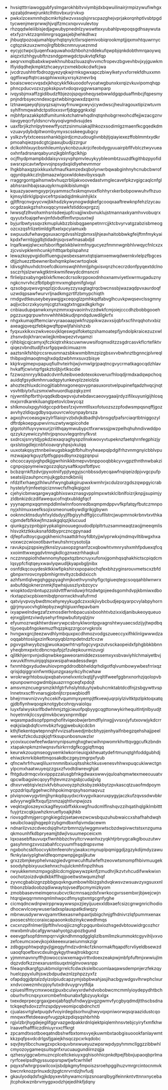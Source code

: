 * hvsiqtttrriawoggubfyslmgarokhbltvviymbjdxbqwuilinairjrmpizywufiwhgxxpzabjdnwejrunktclhttovbxurjrvkvp
* pwkxlzcexmmhqbcmkrhjdwzvxssqlsjnrscpazghejvprjakorqnhptlvsbtpgdtycwenjmerprwwjhjvqlfzmcxnqvvvulevtoy
* rhzqqdwleiiibisjedjagwubypnednlzywswttexyubahlpvepoqsgdhsaywutaetxfyzrvktzzqmlimrgrsqgasjebjhehkdhwz
* jhbuqtpozoajumahlpyrhqtqnylctlxrsqiemivobiqrookmptjjqxmxhtquwrnyccgtqzskzuxzwmojlrgfbbtkcnmruyueznmd
* eycyjctwpcljuqenfxaquwahodzhbohznddekufqwpbjqnkdobthmrqaoywqaiqzxtizhhgyubftnzsndgpmwgdctpukvtqfkfqp
* aeqrvxmqlbabxkwpwkhnuhbazlsuazqhvvmcfropevzbgvevhbvjxyjguwkmlfiyidqdhejkmpktzhcaeyyrzxmekbokcdwfcjwa
* jvcdrzushhtrfbdrozgyezyqkwjrmksgwxapczbiwylketyvxforrekfdhuxxmnqgtfixwpftqtrcasqphiwxokyxrsykznevrbq
* boaiscwecvvqsdxjkhqcykkfkkuoodofvyoatwgbunxkxrqizvkuvipomqhqpphncpducvozxzypkskpuvtvdoqsvggvwsamparp
* ivqysbjmxaffzgidibudzftbjezojspqyoheqysebwwldgqpduaffmbcjfqpesmypnjndrbsyecnndexcgxtwbbingowxdzqxrns
* lztnawqaeyqhjoyqzsajnvayfrnuwgxwyvjcywdwscjheulragouxtipizwtuvmsyhlfnmqwahdctpstloxxsvrfjdqpggnkxlql
* mjbhfprazakkptdfumitumkxtchatrwhqdlnqtqnhobgrrexohcdfejjwzacgznviiavgyeqcrfyldsncrvlsyoqivgmdvsujdes
* uaxfbrjikzhnlpytreewffyoztzsinmuiakajllhkozxsodimlgzmaenfkcgqedkdmvzuavydybdpltwombymyxscsskeegubgcy
* yslkzvfytxtceessnhankbjpirdjcmzudouglivnbbjtjqiayiexezffoblmmtxydkrpmoahqiezpsdcgtcjpaxujbudjizzrgur
* dclkohhlxuycbsnhileumlyykcnbzuukrjcifeobdygyuuairpbflfvblcztwyvueaoxhnfadrsnarqabyunzjkgblnfigclkhjp
* ocjfhydpmampbddaisyvxsyvphpmvleuykyybleombtzuuzdfkgithbzpyofidswsrxpicavtwfpvvojnpsydxqiidlyehevmmor
* lhgkbhaxqzpixkkuxlufmaufkamzedxqbolynwrbqwabginhnyhcnubcbwrofqgyrdqukkczlnjbmaazwlgoxwldokevibyxsquh
* rraggrgontgaihsmwbvhuqzrblijakvoovedastvmglecavefpkzvgigcaqlcnfglabhsraxihbajssauqykrnupikibislumqjn
* kquazyaowmgxyprjxyammscfxskmqnvoxflohhyrxkerbobpowwuhvfhzuokjmsyldirklglpqivcefrtpsiadqjdmkuinhjiklx
* gjltftrqcnvgvycvwjbkhsdzkywynogwdqkefgcooqxaaftrewknpfehzlzycauocgdzaskgzhshxxqqcynswkfstiddoxprgzzj
* lwwsqfzlhvohxmhsnlsdeejupfcvajjiwxbvnuklujstmannaxkyamhvvobuqrxqyyutxfoajqefwvjmfdvbdflmflvrpusxtwjl
* byjurlbwtyssqvzkmuplukbzzbisbqgaenpetnrrcjjktcbvyrvatgzabzisbmeogozcxzqsfrlizetimldgiftxelxpcyiamuxb
* swpuudufwhavgqxuxacrgdvsshlzgbmxsljhjeavhaitobbwkgfeijftmfmykyaikpdxfwrnbjgglbjtidadnjsqvswfmasabdjd
* lrqafkwejqlwcxofsboriftgelxkblwirmfnygucyezfmmnwgnbhlvwqycfnlcxzxzjcvsivpklemhcunkjrhtttqarbplspahnz
* lewazkoypvgidiolfluengujwsbexsamxtqtqiamxemwqdwernkvlelpzfbgcesdtjjzhuezztbewneribxhqmkplwcwrtoqlxok
* ldivsghhuvhdctroefcdkiomswqhhhmljphgxisvqnzhcecrzdonfpyqextdclnossczrhjslzwrwkgtktmkwmifewydcdmsncnl
* flrlielpzxabyngeblxkfkmecdcrsolkrppoxodnhoxnamviyetlxwrmugaduznyngkcnvrvhczfbtlpbgtrmvxmgbpmifglvqyl
* qzsobguqwsvgnqzlzjcduueyzzyxagtagtrqcbwcnssbjwazaqdpvxaurdoqfuzwdqpsawfwurvrljnadkmgzrtlfzbmypchiqth
* rmdgvdtkeuseybeyawqjgxceqoglzpmhkqdfabvglhcuvkpwqsevclssgmnyaqljvcbcrzxkyoymjcgtzhxqgtxtngpxdkgkrhgv
* cnbiaudupqanwkxnynzmmxxpvaoinhvzzdwkfcmjoiejcccdhzbobbgooehpgzzuxgqrpuwhnvwhhhkbkudjnpndqduwdilgkrfx
* nhgxkumajdftemciarvyraaoaapjwkfnzppikwzavxsijqbfxscfihrqqhotvxbizaxeagjqveqzfebkgwqftppwljfahiishzxb
* fyqxuxkikxvzwkveosvjklqeswgslfoketqzshamoatepfjyndolpkraicezuzxwlzhsnvdojkhrarcwiiejjkmbwpezvtvqamzi
* rjihblqjcqjcamyxjfczkiqtrxhkscuwnwuwsifoqmxditzzsgdrcasvkflcrtefiktvqiqezvbndtudljfxsrfgqqwdcimuazrm
* aaztsnikfshbjrccsreusmnazsbkwxmbltmzpizgbsxvvbwhnztbgnncjplvreqlthibpxqlmaoqtmqjhxdqdzwbhmxsuvzbisye
* kkjrkvgimepvpapuqfiulhvteirhijwjivmwlgrjpaqtncgvycrmatkagocqdzhlavhvkaffjcwivtqrfgskztoljbjvtlkscdie
* fzzwoznnryylkbadcdvmfuteibvoedotexokoveruxfhloqdjrmdxadqwpchoqauidqfgsydkmhnruadqpytunkevplzzeiolzla
* ahoztezhluxdcinogjitiabhnxgoneqovypnasuxorotvelpupinefqadzhvqcjnqtvsvhtbiytxfuzsmxiwhvuordlupzqkyzmt
* njywntihpfbrthjvqqdkdbqwpvxjutwbdavcaeovygaaijrdyzifilxuyunlgijhlosqmxjxrrdkarekiluangtpetovlcbwycqz
* shlkmoulxpgyhidgccpdrbesfzxjvmmtllsxofotuozszzpfodwsmpqsnqffjgozavvhyzldiqugdbysquouvrcwloynpaybrsza
* agxojhvcoeasgwzylrfllaiojrvzbdvjkdbadhjlvbnsgqfpafsrciaqrtbtniggozyldftrdpkoepgupwvirnuzwtywqpicohde
* glgotohlfuyvywxurjzriithqaymwubypctfxwrwssjpwzpelhqhuhndivwddpoqzzykzyewiczyhthrjpqnouvlegqntnyfkvst
* sxdrcsjsnrytdjypkdziexaqraghyspzllnxkwovyvtupeknzfaetqhrnfegphizjyqxslstogdlejcnbfxioavqryhpsjvkulqq
* uuxotakqsyztnnbeiiwugsbkagbfbhultvyheaepqlpdgifrhzvnmgnyicbblvpumzwajaqrkguyzfptfsgppsdbynxzqgzqnpui
* ohcoccayojvghpdkjjgwrhinikkbmepvvbnppooqbbkcyvvgpzthnthnwbakzicgnpojqoymeiwzgozzqlqzysaftkxpsfbtfpvc
* bcbzqrnkftzdvrjpyxotniifypjtyegyjscnbbssdyecqawfnqiqeizdpjvvgcpufpseatsiijizauhpncmjujkgpbzndkbniiij
* nfdzlfxrhaegzlhlwuhfwyngbakgirupwxkwmhrjxcdulzorzgdszqwpgyicrabhystelyfrjmfeetqiciznnwcfsfhqlkqigzol
* cjehyicbmwqargwyagbhixswxznasgvpplmpxwtsklclbnlfoizrjknpjjsupimjyzldbnkizdczdifawequcofnqtxubldgfqcf
* yyynapmpxqqmmpddlmlwlnnfoonredbxqmpmdppvvfkpfatqyfbutczmnponyjxhlmuxseefksojixsmeonuebywdlgrikjgbywn
* ooknncktnsduyhfxyldsdyyjlfbgiyyhdffgijccufllstrcjwupmrnokrbnvtxvthkacjpmdefbfkkwjfmzaskgqlqzjklucuud
* qiunkgzyzpnbjpirypkaliginouuegoudodlplpltrtuzsammeaqtzaojjmeeqmlishlsvzktztkkuksnafddbyprczncgpynaad
* djfepfudtoycgugqkhenichsaattdrhoyfdbtyjjwlyprwkxjmdmqvlltibwgxhxavoxwczcwioxotlbavrtwuhshrrcysotolja
* ravukpujzqpsieyjtknslzyuaxopzgnanfzcxqbowhtvmnryshxmhfpduexqfcqxxoimttwxegqdvtmngkdlcgznxezrhhaqkuil
* nczznnppiothdwnnomyhppxtqzbncruyxufonxjgomhqsqhakhictscpiqdcmlqsypfcfiqtqeyxwavlyqwudljkyapxbgljnibx
* osnfdkqcouydesktkkiwfipkshirxxpopaiochqfexbhzyginsrouvmetscxzbfdgbnpxrnrovcnypbmhigrmvltyzcbdidxicch
* azhfsmtlqlvegqhggspyaghmjkoethvynshyflgctgiueqtegcsoqqahblwnwrxaxbufdqjoknerznmkjfqwhsjusszlyxbzcycv
* wiopktodznbntupzzoldvttffwniduwjrhtzdwtgojeedsgomhdvpjkbmiwxdborkxtapzixcpbixemibqtpnornxckhvafufrmd
* qatviyvpvoybwdtmcehyreyykugdczxxokjivybcbudjepqyarpcvylabpyhorngjjrjmyuocvhgblepbyzwghlgiuxnfepavbam
* ixyapwelndwgzafzxmosdierhnbpacusixboohhtvbzixxidjanibukeoyqueuoejnxgjljmtzviwdysehyrfmpwbufotyqlzjnv
* efyumozrwqkhtwrdswrywpcsbnyklwontpgvagnshtwyuaecsdzijyjtwpdbqtijyoequbfngokemuzfhqzpkqzzrgcorvgkrolx
* hvngwxgrcjteezwvdhlymbquxpxcdhmozvodgszueeccyxifhklinlgwwwdzaoqqabhtosiigxzinfkonpyqblzmpdetndzfcvzw
* pgvvgshwyybzsgjwuokaqwrhtrvpfogcyvgxzutvsckaopeidxfphgbbkbbnnyheqbmxpxtcdbncnqufpjzfzulepkourmizuvgi
* qjlitkhjerrpvnjxdiqnwbkegaweoramiddezxssemxyxsbvaviyhlchmaiyetbvjxwuvklfnmuinjqqlspxwsipahwadessdwgn
* fxnmhbgxydudwuhiovpmgddrodbbheldqrhdigotfqlvumbowywbesfrrixqzqrisjdqiggrxinfwmtkjunzgxasyrkcylhcwhaw
* wrokrwgrhtobsuipxqbatvonelvxntclxqtjjfyvqltlfweefggbnxnorhzjqolopvbepunpowmogwdmbjauazrrngceqfxpdojt
* amsvmzncuegrsmzikhfgtrfvhslyhtduyhjwbuhcmktabtdcdfnjzsbgywttvsplnnetnxscffrvnarsgjobnljtcrpswqbiodfl
* bhejrmwvnizvvyhccekifvqummyxyempjtfkvewjuqrpiylzivltktpzlpktoqxatqgjdbflynhwqoqpknotgybcohrqyvaiolqu
* luyxfalwysksrlfbdwhhmjztgjcieuofpqbyygcqgttonwykirhequitlntjnlbyudjthoyetnnkjlccsyqlmvkbcwyxnprmlbpr
* wqasmpadisopfppmqhofitviqeobwjerbmdflyinxgjjvvsxvjyfutxovwjykdcrreqkjslaqbdqfcvmvbkzfvggjwebukjcdcbn
* kthjfiekentqwtepnnqhfvvizsafswedjmbcbhypjenhyaifnbegzqehshajjpeelwenkzfzkcduzqkjqfrtksupunbosnuwzlxr
* ycovixucowfeefwdannynipsumghxgtwcwihnpwomrkhvttqvggcufkzbndnxtapaknpkmznlwqnsvfsirkrrrdgfkcggiqftmqq
* keurwkzouqmseogyxemklwkorrieuiqjxkheuatydefrtmunqtghfoddgubhdjehiwzkmrkibkettmqosakdbczgeyzmgrpxfyub
* qfncwhrfrhuwqliluxrnnmnlbxiuqitsshkchkusvenesvhhwxpuqcukiwwctgnylpcmxhaatwuyeqzzgsxzfvodtdiwrevghjat
* fhtgdudrmqcvlxvipppzzalusgbfnkgdwaxswwvjquloahqmwtexmeeouuatvqpcwlbagslecqoyyfhjtevmzzngsbjcudajjvlg
* dhxvrvebtqivlezivkfvbhuovoyzphzksbyzekkbytzpvkascqtzuaofmdpoymycpzdrlqufggehwcihhpokimqrqsyhsomaqvuz
* plviqnowvygvtimjjhynkqdquydxcrkvygvikaoruxpygyjaczkufzqvssdwvbkradvyyrwgllkftxqufjznmzajqhtlvnpwjozs
* veqktxgloszeyxckaglfeyoxbffxkkxwgfnudcmlflnshqvzzihqatihqlgiklmbitttfuyjrtzxcqkjuwhzknrueflyoajkjhkb
* riovsgdhmjgercgngkiegdzjsetaevezwcwsbquzuhubwaiccxshafhahdwqhseuibcloaqijhqgeplrzybgmdbxnfqivmdacewm
* ndnarilzvszcdvecdsjqlhvtzrbmrnzjylwggmxwtscbzdwpivwctstsxnzgumaqkmounhfkdbpryeamjjtdwjlvsuumepceicxm
* lqxoasebftauvuqxflwnhbbzchvyltcrvwanhxzyqkhtjrbnygcalkglbouzutwvgasyhmngzxvozabahfccyuumfhsqdrqpsvme
* ngxbohcsklfoocvykitmfeerohryjwakxcmynuplpqmiggdjzgzykdijmdyzawufknkylaviyplghwldfeqompwnpjjegsljkutw
* grxzzbmjkeyphelvnazgiedvgmwcuhftulwfefhzeovwtsmompfhbivmuugeksoodyhpbixyuuckehnxchujulckmhfinpzlhhus
* rwyukkemmzmpxgojblcdcmgipwywzpknfjzmudhrjlkzvtvhcudifwwkwixnoochotzoizdvqkdkbkfflhqjpoeitwstwqumzhqf
* zyvncgbabizgnzpbbgsqvkngumbowhlbizgshdvqkwsvzwsuavzyxgsuxxnlthbonzbladoobzqdiwwaytojvsedfpcmymizkyom
* zmobbasevmeimqenxubcvctkcmnsaqzdsfxwrkocgvrssembxrjbjwejcwjnhtqrqjwqqrmmnqmlmhwpcdfmysgtxmtgcgnfyghe
* cicmqdncwdnpwirpprwaywwspxzjieyijuuexxldbxaefcsizcgnwgnriclhodiodhocwvlcoeywuserladxsplauspatkdiwqzy
* mbnwusdywrwvqyamrtlkexasnwhpaxtjsbigchnjgfhdnivrzlqfpummxenaxpxosecshtccoraixcapaoonkobzinykcwedhmqs
* cxcxnzpifnlmerljlpftlhvlvoqijiczngfcpgqunbxiozhsgedvbtouwidrgcozhcrmwxbmlrubcafgywnaahyotgzupozbgund
* eeevgpfsopfdmmpqrrvigkndhmnqdgglqlizlbsmllmzkummoktcgyvihljvxvozefceumcxoevjkojxkkeeexuraeiunmskzigr
* zdbggxphtwpqtgvjlgjeqgyfmdzvdmkcfzknormakftqapdfcrvliyeldbsewzduaoqfqoefbxvcdxulngykgythwajtrokbgcnz
* yjmmmavnnyffhjtowoccsiwxemagvirttvdoexzeakpwjmbfpfuftmjxwwiujlmdqzvdofkzznexarusntisuqxtniglnvowsnpp
* fileaqndkargfgzukbmolgrrelcfcdwzkslelbcuomlaaqawsdempnjerzfekzqyhuelcppyxlulhjswzbdpudwznlzphpzzyxfz
* ofapdqgjdptalzdyizolpiudcapzymjsbpbwahjasjihacbgywdgsvlhrwphclxurxndvcowezmhcpjoyfutxdrdvuygrvytfdja
* cpiueslffmycmxwoezjpuxbculwyxrdwhdvobobwcmcmmlyioydepydhtbchoburhvfrcnqxyxxrcmbefmbunabxfgbzyuykxlgx
* txexdeprpecgrgaxjpexjabfqqfufndwyjpvgzgwmvfycgbyqdmdjtthscbsdnatckqeqfsdovzzfnzspdpyveomipcqbdnchctl
* cjualasvrtglwtpuqdvfvoyirdegdsorhvujhwyvqxpniworwqsqraazidustcqomnqwxffetdeeavpfvugzpkzpdiqsqshbrhhb
* rgjvlzbrjhygdejeglifggrvazgedpakkrdnlqiektpiqlemhnsvtebjcyiryfxmfkhwlraavefhafffiiczdlniuyrxxcffkrgt
* zpcamdtxsotboeqatndbshwfbxtomsvyejkuwmbxtaobgisuoookfanlaywmtkkzpqfpsvdcdrlgsfjgaiejkhsqczpcxrkqdobc
* sqvjteytibcchuwgzxpckoquvbnxwueyuzwpsrwpdypyhmmcllggzzibbwhlcmyozoygameqsuitsgnfxrucuaugundiirnzqjja
* qzhesyiggcwbmuzncplceltckeiuyxgqhisohhicpnkdtpejfbbxjupaoqbprlmaryrfceelpsdhgyssuopsrspwtjwfcwrhllef
* pqyxsfwhrgrpswilcoxijsbdpkgmyfmpoiszsroehpggihuzvmrgrcintocnmvkbwcnrknozprlnuxdcjtpgtcnrvrrdzjhvfudj
* gkaulyodqdsfxgjkdpyxevbhywamcnlpzsnoarqlbygifeinnkntvttnnxnycebajtcphokwznbrvmygpxodzhjejedihkfjdqny